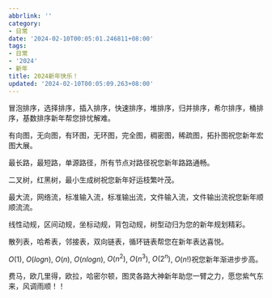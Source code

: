 ```yaml
---
abbrlink: ''
category:
- 日常
date: '2024-02-10T00:05:01.246811+08:00'
tags:
- 日常
- '2024'
- 新年
title: 2024新年快乐！
updated: '2024-02-10T00:05:09.263+08:00'
---
```

冒泡排序，选择排序，插入排序，快速排序，堆排序，归并排序，希尔排序，桶排序，基数排序新年帮您排忧解难。

有向图，无向图，有环图，无环图，完全图，稠密图，稀疏图，拓扑图祝您新年宏图大展。

最长路，最短路，单源路径，所有节点对路径祝您新年路路通畅。

二叉树，红黑树，最小生成树祝您新年好运枝繁叶茂。

最大流，网络流，标准输入流，标准输出流，文件输入流，文件输出流祝您新年顺顺流流。

线性动规，区间动规，坐标动规，背包动规，树型动归为您的新年规划精彩。

散列表，哈希表，邻接表，双向链表，循环链表帮您在新年表达喜悦。

$O(1)$, $O(log n)$, $O(n)$, $O(nlog n)$, $O(n^2)$, $O(n^3)$, $O(2^n)$, $O(n!)$祝您新年渐进步步高。

费马，欧几里得，欧拉，哈密尔顿，图灵各路大神新年助您一臂之力，愿您紫气东来，风调雨顺！！
